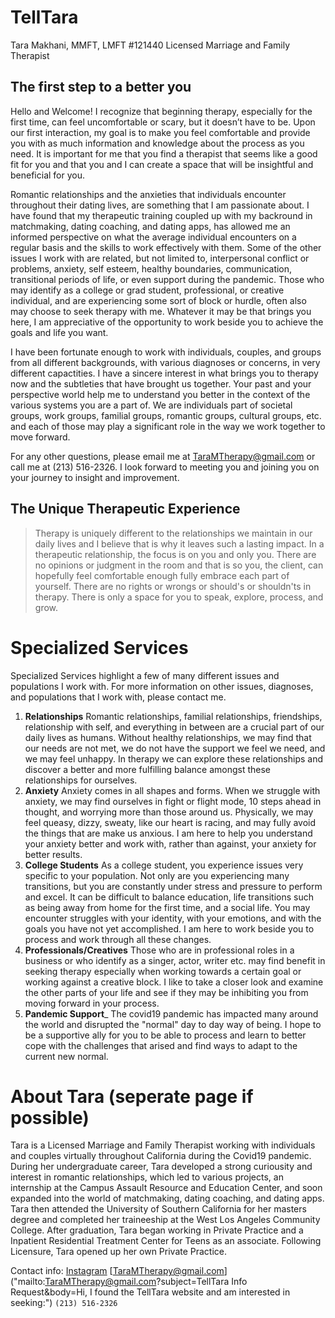 # TellTara
Tara Makhani, MMFT, LMFT #121440
Licensed Marriage and Family Therapist

## The first step to a better you

Hello and Welcome! I recognize that beginning therapy, especially for the first time, can feel uncomfortable or scary, but it doesn’t have to be. Upon our first interaction, my goal is to make you feel comfortable and provide you with as much information and knowledge about the process as you need. It is important for me that you find a therapist that seems like a good fit for you and that you and I can create a space that will be insightful and beneficial for you. 

Romantic relationships and the anxieties that individuals encounter throughout their dating lives, are something that I am passionate about. I have found that my therapeutic training coupled up with my backround in matchmaking, dating coaching, and dating apps, has allowed me an informed perspective on what the average individual encounters on a regular basis and the skills to work effectively with them. Some of the other issues I work with are related, but not limited to, interpersonal conflict or problems, anxiety, self esteem, healthy boundaries, communication, transitional periods of life, or even support during the pandemic. Those who may identify as a college or grad student, professional, or creative individual, and are experiencing some sort of block or hurdle, often also may choose to seek therapy with me.  Whatever it may be that brings you here, I am appreciative of the opportunity to work beside you to achieve the goals and life you want.

I have been fortunate enough to work with individuals, couples, and groups from all different backgrounds, with various diagnoses or concerns, in very different capactities. I have a sincere interest in what brings you to therapy now and the subtleties that have brought us together. Your past and your perspective world help me to understand you better in the context of the various systems you are a part of. We are individuals part of societal groups, work groups, familial groups, romantic groups, cultural groups, etc. and each of those may play a significant role in the way we work together to move forward.

For any other questions, please email me at TaraMTherapy@gmail.com or call me at (213) 516-2326. I look forward to meeting you and joining you on your journey to insight and improvement.

## The Unique Therapeutic Experience

>Therapy is uniquely different to the relationships we maintain in our daily lives and I believe that is why it leaves such a lasting impact. In a therapeutic relationship, the focus is on you and only you. There are no opinions or judgment in the room and that is so you, the client, can hopefully feel comfortable enough fully embrace each part of yourself. There are no rights or wrongs or should's or shouldn'ts in therapy. There is only a space for you to speak, explore, process, and grow.

# Specialized Services

Specialized Services highlight a few of many different issues and populations I work with. For more information on other issues, diagnoses, and populations that I work with, please contact me.

1. __Relationships__ Romantic relationships, familial relationships, friendships, relationship with self, and everything in between are a crucial part of our daily lives as humans. Without healthy relationships, we may find that our needs are not met, we do not have the support we feel we need, and we may feel unhappy. In therapy we can explore these relationships and discover a better and more fulfilling balance amongst these relationships for ourselves.
 2.  __Anxiety__ Anxiety comes in all shapes and forms. When we struggle with anxiety, we may find ourselves  in fight or flight mode, 10 steps ahead in thought, and worrying more than those around us. Physically, we may feel queasy, dizzy, sweaty, like our heart is racing, and may fully avoid the things that are make us anxious. I am here to help you understand your anxiety better and work with, rather than against, your anxiety for better results.
 3. __College Students__ As a college student, you experience issues very specific to your population. Not only are you experiencing many transitions, but you are constantly under stress and pressure to perform and excel. It can be difficult to balance education, life transitions such as being away from home for the first time, and a social life. You may encounter struggles with your identity, with your emotions, and with the goals you have not yet accomplished. I am here to work beside you to process and work through all these changes.
 4. __Professionals/Creatives__ Those who are in professional roles in a business or who identify as a singer, actor, writer etc. may find benefit in seeking therapy especially when working towards a certain goal or working against a creative block. I like to take a closer look and examine the other parts of your life and see if they may be inhibiting you from moving forward in your process.
 5. __Pandemic Support___ The covid19 pandemic has impacted many around the world and disrupted the "normal" day to day way of being. I hope to be a supportive ally for you to be able to process and learn to better cope with the challenges that arised and find ways to adapt to the current new normal.
 

# About Tara (seperate page if possible)
Tara is a Licensed Marriage and Family Therapist working with individuals and couples virtually throughout California during the Covid19 pandemic. During her undergraduate career, Tara developed a strong curiousity and interest in romantic relationships, which led to various projects, an internship at the Campus Assault Resource and Education Center, and soon expanded into the world of matchmaking, dating coaching, and dating apps. Tara then attended the University of Southern California for her masters degree and completed her traineeship at the West Los Angeles Community College. After graduation, Tara began working in Private Practice and a Inpatient Residential Treatment Center for Teens as an associate. Following Licensure, Tara opened up her own Private Practice.


Contact info:
[Instagram](https://www.instagram.com/taramtherapy/)
[TaraMTherapy@gmail.com]("mailto:TaraMTherapy@gmail.com?subject=TellTara Info Request&body=Hi, I found the TellTara website and am interested in seeking:")
`(213) 516-2326`
